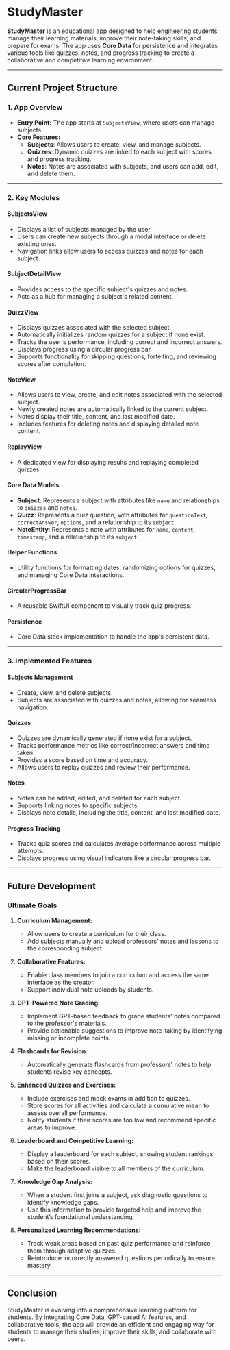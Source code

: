 # StudyMaster

**StudyMaster** is an educational app designed to help engineering students manage their learning materials, improve their note-taking skills, and prepare for exams. The app uses **Core Data** for persistence and integrates various tools like quizzes, notes, and progress tracking to create a collaborative and competitive learning environment.

---

## **Current Project Structure**

### **1. App Overview**
- **Entry Point:** The app starts at `SubjectsView`, where users can manage subjects.
- **Core Features:** 
  - **Subjects**: Allows users to create, view, and manage subjects.
  - **Quizzes**: Dynamic quizzes are linked to each subject with scores and progress tracking.
  - **Notes**: Notes are associated with subjects, and users can add, edit, and delete them.

---

### **2. Key Modules**

#### **SubjectsView**
- Displays a list of subjects managed by the user.
- Users can create new subjects through a modal interface or delete existing ones.
- Navigation links allow users to access quizzes and notes for each subject.

#### **SubjectDetailView**
- Provides access to the specific subject's quizzes and notes.
- Acts as a hub for managing a subject's related content.

#### **QuizzView**
- Displays quizzes associated with the selected subject.
- Automatically initializes random quizzes for a subject if none exist.
- Tracks the user's performance, including correct and incorrect answers.
- Displays progress using a circular progress bar.
- Supports functionality for skipping questions, forfeiting, and reviewing scores after completion.

#### **NoteView**
- Allows users to view, create, and edit notes associated with the selected subject.
- Newly created notes are automatically linked to the current subject.
- Notes display their title, content, and last modified date.
- Includes features for deleting notes and displaying detailed note content.

#### **ReplayView**
- A dedicated view for displaying results and replaying completed quizzes.

#### **Core Data Models**
- **Subject**: Represents a subject with attributes like `name` and relationships to `quizzes` and `notes`.
- **Quizz**: Represents a quiz question, with attributes for `questionText`, `correctAnswer`, `options`, and a relationship to its `subject`.
- **NoteEntity**: Represents a note with attributes for `name`, `content`, `timestamp`, and a relationship to its `subject`.

#### **Helper Functions**
- Utility functions for formatting dates, randomizing options for quizzes, and managing Core Data interactions.

#### **CircularProgressBar**
- A reusable SwiftUI component to visually track quiz progress.

#### **Persistence**
- Core Data stack implementation to handle the app's persistent data.

---

### **3. Implemented Features**

#### **Subjects Management**
- Create, view, and delete subjects.
- Subjects are associated with quizzes and notes, allowing for seamless navigation.

#### **Quizzes**
- Quizzes are dynamically generated if none exist for a subject.
- Tracks performance metrics like correct/incorrect answers and time taken.
- Provides a score based on time and accuracy.
- Allows users to replay quizzes and review their performance.

#### **Notes**
- Notes can be added, edited, and deleted for each subject.
- Supports linking notes to specific subjects.
- Displays note details, including the title, content, and last modified date.

#### **Progress Tracking**
- Tracks quiz scores and calculates average performance across multiple attempts.
- Displays progress using visual indicators like a circular progress bar.

---

## **Future Development**

### **Ultimate Goals**
1. **Curriculum Management:**
   - Allow users to create a curriculum for their class.
   - Add subjects manually and upload professors' notes and lessons to the corresponding subject.

2. **Collaborative Features:**
   - Enable class members to join a curriculum and access the same interface as the creator.
   - Support individual note uploads by students.

3. **GPT-Powered Note Grading:**
   - Implement GPT-based feedback to grade students' notes compared to the professor's materials.
   - Provide actionable suggestions to improve note-taking by identifying missing or incomplete points.

4. **Flashcards for Revision:**
   - Automatically generate flashcards from professors' notes to help students revise key concepts.

5. **Enhanced Quizzes and Exercises:**
   - Include exercises and mock exams in addition to quizzes.
   - Store scores for all activities and calculate a cumulative mean to assess overall performance.
   - Notify students if their scores are too low and recommend specific areas to improve.

6. **Leaderboard and Competitive Learning:**
   - Display a leaderboard for each subject, showing student rankings based on their scores.
   - Make the leaderboard visible to all members of the curriculum.

7. **Knowledge Gap Analysis:**
   - When a student first joins a subject, ask diagnostic questions to identify knowledge gaps.
   - Use this information to provide targeted help and improve the student’s foundational understanding.

8. **Personalized Learning Recommendations:**
   - Track weak areas based on past quiz performance and reinforce them through adaptive quizzes.
   - Reintroduce incorrectly answered questions periodically to ensure mastery.

---

## **Conclusion**
StudyMaster is evolving into a comprehensive learning platform for students. By integrating Core Data, GPT-based AI features, and collaborative tools, the app will provide an efficient and engaging way for students to manage their studies, improve their skills, and collaborate with peers.

